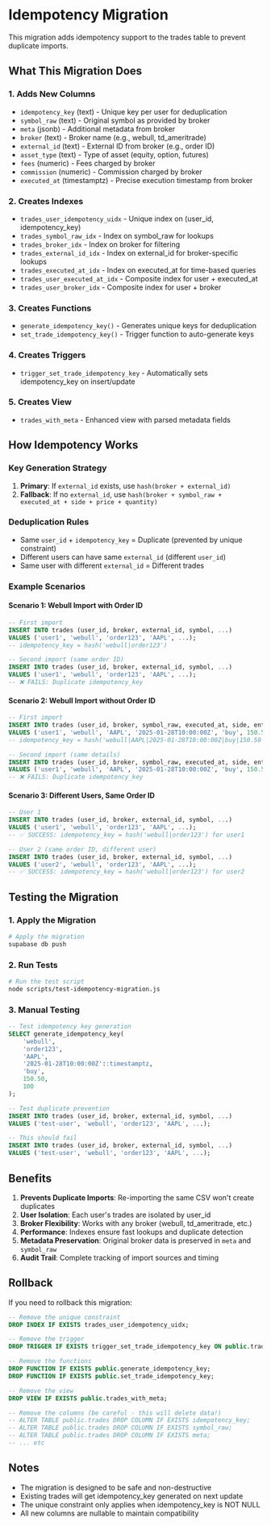 # Idempotency Migration

This migration adds idempotency support to the trades table to prevent duplicate imports.

## What This Migration Does

### 1. Adds New Columns
- `idempotency_key` (text) - Unique key per user for deduplication
- `symbol_raw` (text) - Original symbol as provided by broker
- `meta` (jsonb) - Additional metadata from broker
- `broker` (text) - Broker name (e.g., webull, td_ameritrade)
- `external_id` (text) - External ID from broker (e.g., order ID)
- `asset_type` (text) - Type of asset (equity, option, futures)
- `fees` (numeric) - Fees charged by broker
- `commission` (numeric) - Commission charged by broker
- `executed_at` (timestamptz) - Precise execution timestamp from broker

### 2. Creates Indexes
- `trades_user_idempotency_uidx` - Unique index on (user_id, idempotency_key)
- `trades_symbol_raw_idx` - Index on symbol_raw for lookups
- `trades_broker_idx` - Index on broker for filtering
- `trades_external_id_idx` - Index on external_id for broker-specific lookups
- `trades_executed_at_idx` - Index on executed_at for time-based queries
- `trades_user_executed_at_idx` - Composite index for user + executed_at
- `trades_user_broker_idx` - Composite index for user + broker

### 3. Creates Functions
- `generate_idempotency_key()` - Generates unique keys for deduplication
- `set_trade_idempotency_key()` - Trigger function to auto-generate keys

### 4. Creates Triggers
- `trigger_set_trade_idempotency_key` - Automatically sets idempotency_key on insert/update

### 5. Creates View
- `trades_with_meta` - Enhanced view with parsed metadata fields

## How Idempotency Works

### Key Generation Strategy
1. **Primary**: If `external_id` exists, use `hash(broker + external_id)`
2. **Fallback**: If no `external_id`, use `hash(broker + symbol_raw + executed_at + side + price + quantity)`

### Deduplication Rules
- Same `user_id` + `idempotency_key` = Duplicate (prevented by unique constraint)
- Different users can have same `external_id` (different `user_id`)
- Same user with different `external_id` = Different trades

### Example Scenarios

#### Scenario 1: Webull Import with Order ID
```sql
-- First import
INSERT INTO trades (user_id, broker, external_id, symbol, ...) 
VALUES ('user1', 'webull', 'order123', 'AAPL', ...);
-- idempotency_key = hash('webull|order123')

-- Second import (same order ID)
INSERT INTO trades (user_id, broker, external_id, symbol, ...) 
VALUES ('user1', 'webull', 'order123', 'AAPL', ...);
-- ❌ FAILS: Duplicate idempotency_key
```

#### Scenario 2: Webull Import without Order ID
```sql
-- First import
INSERT INTO trades (user_id, broker, symbol_raw, executed_at, side, entry_price, quantity, ...) 
VALUES ('user1', 'webull', 'AAPL', '2025-01-28T10:00:00Z', 'buy', 150.50, 100, ...);
-- idempotency_key = hash('webull|AAPL|2025-01-28T10:00:00Z|buy|150.50|100')

-- Second import (same details)
INSERT INTO trades (user_id, broker, symbol_raw, executed_at, side, entry_price, quantity, ...) 
VALUES ('user1', 'webull', 'AAPL', '2025-01-28T10:00:00Z', 'buy', 150.50, 100, ...);
-- ❌ FAILS: Duplicate idempotency_key
```

#### Scenario 3: Different Users, Same Order ID
```sql
-- User 1
INSERT INTO trades (user_id, broker, external_id, symbol, ...) 
VALUES ('user1', 'webull', 'order123', 'AAPL', ...);
-- ✅ SUCCESS: idempotency_key = hash('webull|order123') for user1

-- User 2 (same order ID, different user)
INSERT INTO trades (user_id, broker, external_id, symbol, ...) 
VALUES ('user2', 'webull', 'order123', 'AAPL', ...);
-- ✅ SUCCESS: idempotency_key = hash('webull|order123') for user2
```

## Testing the Migration

### 1. Apply the Migration
```bash
# Apply the migration
supabase db push
```

### 2. Run Tests
```bash
# Run the test script
node scripts/test-idempotency-migration.js
```

### 3. Manual Testing
```sql
-- Test idempotency key generation
SELECT generate_idempotency_key(
    'webull',
    'order123',
    'AAPL',
    '2025-01-28T10:00:00Z'::timestamptz,
    'buy',
    150.50,
    100
);

-- Test duplicate prevention
INSERT INTO trades (user_id, broker, external_id, symbol, ...) 
VALUES ('test-user', 'webull', 'order123', 'AAPL', ...);

-- This should fail
INSERT INTO trades (user_id, broker, external_id, symbol, ...) 
VALUES ('test-user', 'webull', 'order123', 'AAPL', ...);
```

## Benefits

1. **Prevents Duplicate Imports**: Re-importing the same CSV won't create duplicates
2. **User Isolation**: Each user's trades are isolated by user_id
3. **Broker Flexibility**: Works with any broker (webull, td_ameritrade, etc.)
4. **Performance**: Indexes ensure fast lookups and duplicate detection
5. **Metadata Preservation**: Original broker data is preserved in `meta` and `symbol_raw`
6. **Audit Trail**: Complete tracking of import sources and timing

## Rollback

If you need to rollback this migration:

```sql
-- Remove the unique constraint
DROP INDEX IF EXISTS trades_user_idempotency_uidx;

-- Remove the trigger
DROP TRIGGER IF EXISTS trigger_set_trade_idempotency_key ON public.trades;

-- Remove the functions
DROP FUNCTION IF EXISTS public.generate_idempotency_key;
DROP FUNCTION IF EXISTS public.set_trade_idempotency_key;

-- Remove the view
DROP VIEW IF EXISTS public.trades_with_meta;

-- Remove the columns (be careful - this will delete data!)
-- ALTER TABLE public.trades DROP COLUMN IF EXISTS idempotency_key;
-- ALTER TABLE public.trades DROP COLUMN IF EXISTS symbol_raw;
-- ALTER TABLE public.trades DROP COLUMN IF EXISTS meta;
-- ... etc
```

## Notes

- The migration is designed to be safe and non-destructive
- Existing trades will get idempotency_key generated on next update
- The unique constraint only applies when idempotency_key is NOT NULL
- All new columns are nullable to maintain compatibility
